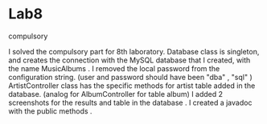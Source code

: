 # Lab8
compulsory

I solved the compulsory part for 8th laboratory. 
Database class is singleton, and creates the connection with the MySQL database that I created, with the name MusicAlbums . 
I removed the local password from the configuration string. (user and password should have been "dba" , "sql" )  
ArtistController class has the specific methods for artist table added in the database. (analog for AlbumController for table album) 
I added 2 screenshots for the results and table in the database . 
I created a javadoc with the public methods .
